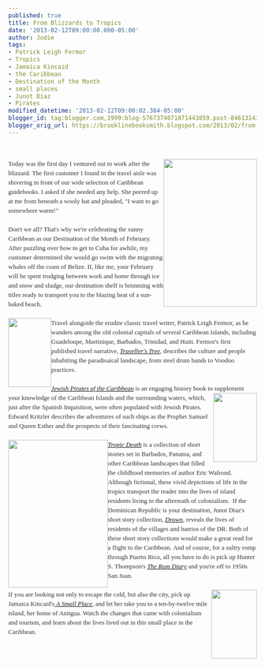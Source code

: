 ```yaml
---
published: true
title: From Blizzards to Tropics
date: '2013-02-12T09:00:00.000-05:00'
author: Jodie
tags:
- Patrick Leigh Fermor
- Tropics
- Jamaica Kincaid
- the Caribbean
- Destination of the Month
- small places
- Junot Diaz
- Pirates
modified_datetime: '2013-02-12T09:00:02.384-05:00'
blogger_id: tag:blogger.com,1999:blog-5767374071871443859.post-8461314379333530607
blogger_orig_url: https://brooklinebooksmith.blogspot.com/2013/02/from-blizzards-to-tropics.html
---
```


<br /><div style="color: #333333; font-family: Georgia, 'Times New Roman', 'Bitstream Charter', Times, serif; font-size: 13px; line-height: 19px;"><a data-mce-href="https://globecornerbookstore.com/blogs/wp-content/uploads/2013/02/National-Geographic-Traveler-Stanford-Emma-9781426209529.jpg" href="https://globecornerbookstore.com/blogs/wp-content/uploads/2013/02/National-Geographic-Traveler-Stanford-Emma-9781426209529.jpg"><img alt="" class="alignright size-medium wp-image-8809" data-mce-src="https://globecornerbookstore.com/blogs/wp-content/uploads/2013/02/National-Geographic-Traveler-Stanford-Emma-9781426209529-189x300.jpg" height="300" src="https://globecornerbookstore.com/blogs/wp-content/uploads/2013/02/National-Geographic-Traveler-Stanford-Emma-9781426209529-189x300.jpg" style="border: 0px; cursor: default; float: right;" title="National-Geographic-Traveler-Stanford-Emma-9781426209529" width="189" /></a>Today was the first day I ventured out to work after the blizzard. The first customer I found in the travel aisle was shivering in front of our wide selection of Caribbean guidebooks. I asked if she needed any help. She peered up at me from beneath a wooly hat and pleaded, "I want to go somewhere warm!"</div><div style="color: #333333; font-family: Georgia, 'Times New Roman', 'Bitstream Charter', Times, serif; font-size: 13px; line-height: 19px;"><br /></div><div style="color: #333333; font-family: Georgia, 'Times New Roman', 'Bitstream Charter', Times, serif; font-size: 13px; line-height: 19px;">Don't we all? That's why we're celebrating the sunny Caribbean as our Destination of the Month of February. After puzzling over how to get to Cuba for awhile, my customer determined she would go swim with the migrating whales off the coast of Belize. If, like me, your February will be spent trudging between work and home through ice and snow and sludge, our destination shelf is brimming with titles ready to transport you to the blazing heat of a sun-baked beach.</div><div style="color: #333333; font-family: Georgia, 'Times New Roman', 'Bitstream Charter', Times, serif; font-size: 13px; line-height: 19px;"><br /></div><div style="color: #333333; font-family: Georgia, 'Times New Roman', 'Bitstream Charter', Times, serif; font-size: 13px; line-height: 19px;"><a data-mce-href="https://globecornerbookstore.com/blogs/wp-content/uploads/2013/02/FC9781590173800.jpg" href="https://globecornerbookstore.com/blogs/wp-content/uploads/2013/02/FC9781590173800.jpg"><img alt="" class="alignleft size-full wp-image-8810" data-mce-src="https://globecornerbookstore.com/blogs/wp-content/uploads/2013/02/FC9781590173800.jpg" height="140" src="https://globecornerbookstore.com/blogs/wp-content/uploads/2013/02/FC9781590173800.jpg" style="border: 0px; cursor: default; float: left;" title="FC9781590173800" width="87" /></a>Travel alongside the erudite classic travel writer, Patrick Leigh Fermor, as he wanders among the old&nbsp;colonial capitals of several Caribbean Islands, including Guadeloupe, Martinique, Barbados, Trinidad, and Haiti. Fermor's first published travel narrative,&nbsp;<a data-mce-href="https://www.brooklinebooksmith-shop.com/book/9781590173800" href="https://www.brooklinebooksmith-shop.com/book/9781590173800"><em>Traveller's Tree</em></a>, describes the culture and people inhabiting the&nbsp;paradisaical&nbsp;landscape, from steel drum bands to Voodoo practices.</div><div style="color: #333333; font-family: Georgia, 'Times New Roman', 'Bitstream Charter', Times, serif; font-size: 13px; line-height: 19px;"><br /></div><div style="color: #333333; font-family: Georgia, 'Times New Roman', 'Bitstream Charter', Times, serif; font-size: 13px; line-height: 19px;"><em><a href="https://www.brooklinebooksmith-shop.com/book/9780767919524">Jewish Pirates of the Caribbean</a></em>&nbsp;is an engaging history book to supplement your knowledge of the<a data-mce-href="https://globecornerbookstore.com/blogs/wp-content/uploads/2013/02/FC9780767919524.jpg" href="https://globecornerbookstore.com/blogs/wp-content/uploads/2013/02/FC9780767919524.jpg"><img alt="" class="alignright size-full wp-image-8811" data-mce-src="https://globecornerbookstore.com/blogs/wp-content/uploads/2013/02/FC9780767919524.jpg" height="140" src="https://globecornerbookstore.com/blogs/wp-content/uploads/2013/02/FC9780767919524.jpg" style="border: 0px; cursor: default; float: right;" title="FC9780767919524" width="88" /></a>&nbsp;Caribbean Islands and the surrounding waters, which, just after the Spanish Inquisition, were often populated with Jewish Pirates. Edward Kritzler describes the adventures of such ships as the Prophet Samuel and Queen Esther and the prospects of their&nbsp;fascinating crews.</div><div style="color: #333333; font-family: Georgia, 'Times New Roman', 'Bitstream Charter', Times, serif; font-size: 13px; line-height: 19px;"><br /></div><div style="color: #333333; font-family: Georgia, 'Times New Roman', 'Bitstream Charter', Times, serif; font-size: 13px; line-height: 19px;"><em><a data-mce-href="https://globecornerbookstore.com/blogs/wp-content/uploads/2013/02/TropicDeath_5_JenHeuer.jpg" href="https://globecornerbookstore.com/blogs/wp-content/uploads/2013/02/TropicDeath_5_JenHeuer.jpg"><img alt="" class="alignleft size-medium wp-image-8821" data-mce-src="https://globecornerbookstore.com/blogs/wp-content/uploads/2013/02/TropicDeath_5_JenHeuer-202x300.jpg" height="300" src="https://globecornerbookstore.com/blogs/wp-content/uploads/2013/02/TropicDeath_5_JenHeuer-202x300.jpg" style="border: 0px; cursor: default; float: left;" title="TropicDeath_5_JenHeuer" width="202" /></a><a href="https://www.brooklinebooksmith-shop.com/book/9780871403353">Tropic Death</a></em>&nbsp;is a collection of short stories set in Barbados, Panama, and other Caribbean&nbsp;landscapes that filled the childhood memories of author Eric Walrond. Although fictional, these vivid depictions of life in the tropics transport the reader into the lives of island residents living in the aftermath of colonialism. &nbsp;If the Dominican Republic is your destination, Junot Diaz's short story collection,&nbsp;<a data-mce-href="https://www.brooklinebooksmith-shop.com/book/%5Bmodel%5D-260" href="https://www.brooklinebooksmith-shop.com/book/%5Bmodel%5D-260"><em>Drown</em></a>, reveals the lives of residents of the villages and barrios of the DR. Both of these short story collections would make a great read for a flight to the Caribbean. And of course, for a sultry romp through Puerto Rico, all you have to do is pick up Hunter S. Thompson's&nbsp;<a data-mce-href="https://www.brooklinebooksmith-shop.com/book/9780684856476" href="https://www.brooklinebooksmith-shop.com/book/9780684856476"><em>The Rum Diary</em></a>&nbsp;and you're off to 1950s San Juan.</div><div style="color: #333333; font-family: Georgia, 'Times New Roman', 'Bitstream Charter', Times, serif; font-size: 13px; line-height: 19px;"><br /><a data-mce-href="https://globecornerbookstore.com/blogs/wp-content/uploads/2013/02/FC9780374527075-1.jpg" href="https://globecornerbookstore.com/blogs/wp-content/uploads/2013/02/FC9780374527075-1.jpg"><img alt="" class="alignright size-full wp-image-8817" data-mce-src="https://globecornerbookstore.com/blogs/wp-content/uploads/2013/02/FC9780374527075-1.jpg" height="140" src="https://globecornerbookstore.com/blogs/wp-content/uploads/2013/02/FC9780374527075-1.jpg" style="border: 0px; cursor: default; float: right;" title="FC9780374527075 (1)" width="92" /></a></div><div style="color: #333333; font-family: Georgia, 'Times New Roman', 'Bitstream Charter', Times, serif; font-size: 13px; line-height: 19px;">If you are looking not only to escape the cold, but also the city, pick up Jamaica Kincaid's<a data-mce-href="https://www.brooklinebooksmith-shop.com/book/9780374527075" href="https://www.brooklinebooksmith-shop.com/book/9780374527075">&nbsp;<em>A Small&nbsp;</em><em>Place</em></a>, and let her take you to a ten-by-twelve mile island, her home of Anitgua. Watch the changes that came with colonialism and tourism, and learn about the lives lived out in this small place in the Caribbean.</div><div style="color: #333333; font-family: Georgia, 'Times New Roman', 'Bitstream Charter', Times, serif; font-size: 13px; line-height: 19px;"><br /></div>